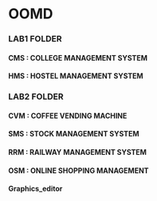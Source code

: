 # OOMD
### LAB1 FOLDER
 #### CMS : COLLEGE MANAGEMENT SYSTEM
#### HMS : HOSTEL MANAGEMENT SYSTEM
### LAB2 FOLDER
#### CVM : COFFEE VENDING MACHINE
 #### SMS : STOCK MANAGEMENT SYSTEM
#### RRM : RAILWAY MANAGEMENT SYSTEM
#### OSM : ONLINE SHOPPING MANAGEMENT
#### Graphics_editor
